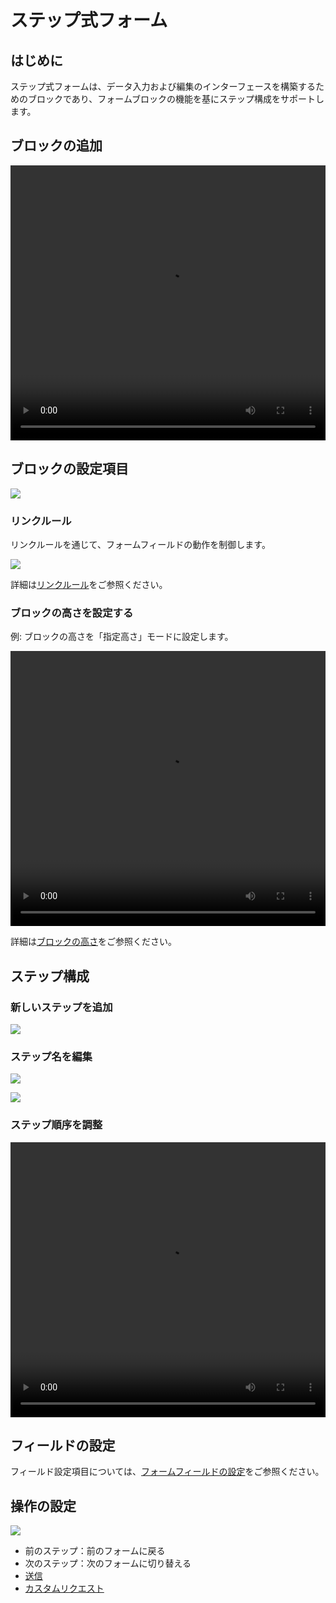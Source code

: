 # ステップ式フォーム

<PluginInfo commercial="true" name="block-multi-step-from"></PluginInfo>

## はじめに
ステップ式フォームは、データ入力および編集のインターフェースを構築するためのブロックであり、フォームブロックの機能を基にステップ構成をサポートします。

## ブロックの追加

<video width="100%" height="440" controls>
      <source src="https://static-docs.nocobase.com/202410281422209.mp4" type="video/mp4">
</video>

## ブロックの設定項目

![](https://static-docs.nocobase.com/202410101717319.png)

### リンクルール

リンクルールを通じて、フォームフィールドの動作を制御します。

![](https://static-docs.nocobase.com/202410101717884.png)

詳細は[リンクルール](/handbook/ui/blocks/block-settings/field-linkage-rule)をご参照ください。

### ブロックの高さを設定する

例: ブロックの高さを「指定高さ」モードに設定します。

<video width="100%" height="440" controls>
  <source src="https://static-docs.nocobase.com/202410101623290.mp4" type="video/mp4">
</video>

詳細は[ブロックの高さ](/handbook/ui/blocks/block-settings/block-height)をご参照ください。

## ステップ構成

### 新しいステップを追加

![](https://static-docs.nocobase.com/202410101718482.png)

### ステップ名を編集

![](https://static-docs.nocobase.com/202410101718755.png)

![](https://static-docs.nocobase.com/202410101718413.png)

### ステップ順序を調整

<video width="100%" height="440" controls>
  <source src="https://static-docs.nocobase.com/202410101633487.mp4" type="video/mp4">
</video>

## フィールドの設定

フィールド設定項目については、[フォームフィールドの設定](/handbook/ui/blocks/data-blocks/form#配置字段)をご参照ください。

## 操作の設定

![](https://static-docs.nocobase.com/202410101719893.png)

- 前のステップ：前のフォームに戻る
- 次のステップ：次のフォームに切り替える
- [送信](/handbook/ui/actions/types/submit)
- [カスタムリクエスト](/handbook/action-custom-request)
